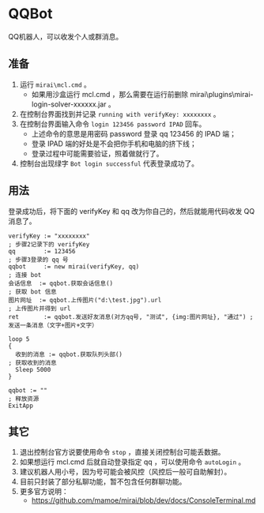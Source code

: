 # QQBot
QQ机器人，可以收发个人或群消息。


## 准备
1. 运行 `mirai\mcl.cmd` 。
	- 如果用沙盒运行 mcl.cmd ，那么需要在运行前删除 mirai\plugins\mirai-login-solver-xxxxxx.jar 。
2. 在控制台界面找到并记录 `running with verifyKey: xxxxxxxx` 。
3. 在控制台界面输入命令 `login 123456 password IPAD` 回车。
	- 上述命令的意思是用密码 password 登录 qq 123456 的 IPAD 端；
	- 登录 IPAD 端的好处是不会把你手机和电脑的挤下线；
	- 登录过程中可能需要验证，照着做就行了。
4. 控制台出现绿字 `Bot login successful` 代表登录成功了。


## 用法
登录成功后，将下面的 verifyKey 和 qq 改为你自己的，然后就能用代码收发 QQ 消息了。
```AutoHotkey
verifyKey := "xxxxxxxx"                                                   ; 步骤2记录下的 verifyKey
qq        := 123456                                                       ; 步骤3登录的 qq 号
qqbot     := new mirai(verifyKey, qq)                                     ; 连接 bot
会话信息  := qqbot.获取会话信息()                                         ; 获取 bot 信息
图片网址  := qqbot.上传图片("d:\test.jpg").url                            ; 上传图片并得到 url
ret       := qqbot.发送好友消息(对方qq号, "测试", {img:图片网址}, "通过") ; 发送一条消息（文字+图片+文字）

loop 5
{
  收到的消息 := qqbot.获取队列头部()                                      ; 获取收到的消息
  Sleep 5000
}

qqbot := ""                                                               ; 释放资源
ExitApp
```


## 其它
1. 退出控制台官方说要使用命令 `stop` ，直接关闭控制台可能丢数据。
2. 如果想运行 mcl.cmd 后就自动登录指定 qq ，可以使用命令 `autoLogin` 。
3. 建议机器人用小号，因为号可能会被风控（风控后一般可自助解封）。
4. 目前只封装了部分私聊功能，暂不包含任何群聊功能。
5. 更多官方说明：
	- https://github.com/mamoe/mirai/blob/dev/docs/ConsoleTerminal.md
